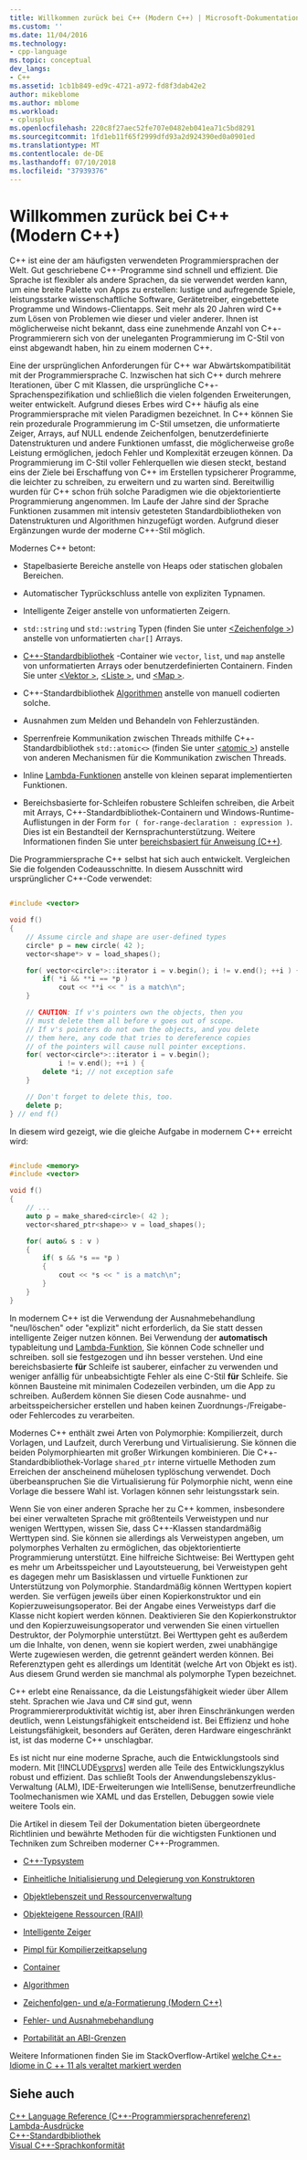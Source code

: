 ```yaml
---
title: Willkommen zurück bei C++ (Modern C++) | Microsoft-Dokumentation
ms.custom: ''
ms.date: 11/04/2016
ms.technology:
- cpp-language
ms.topic: conceptual
dev_langs:
- C++
ms.assetid: 1cb1b849-ed9c-4721-a972-fd8f3dab42e2
author: mikeblome
ms.author: mblome
ms.workload:
- cplusplus
ms.openlocfilehash: 220c8f27aec52fe707e0482eb041ea71c5bd8291
ms.sourcegitcommit: 1fd1eb11f65f2999dfd93a2d924390ed0a0901ed
ms.translationtype: MT
ms.contentlocale: de-DE
ms.lasthandoff: 07/10/2018
ms.locfileid: "37939376"
---
```

# <a name="welcome-back-to-c-modern-c"></a>Willkommen zurück bei C++ (Modern C++)
C++ ist eine der am häufigsten verwendeten Programmiersprachen der Welt. Gut geschriebene C++-Programme sind schnell und effizient. Die Sprache ist flexibler als andere Sprachen, da sie verwendet werden kann, um eine breite Palette von Apps zu erstellen: lustige und aufregende Spiele, leistungsstarke wissenschaftliche Software, Gerätetreiber, eingebettete Programme und Windows-Clientapps. Seit mehr als 20 Jahren wird C++ zum Lösen von Problemen wie dieser und vieler anderer. Ihnen ist möglicherweise nicht bekannt, dass eine zunehmende Anzahl von C++-Programmierern sich von der uneleganten Programmierung im C-Stil von einst abgewandt haben, hin zu einem modernen C++.  
  
 Eine der ursprünglichen Anforderungen für C++ war Abwärtskompatibilität mit der Programmiersprache C. Inzwischen hat sich C++ durch mehrere Iterationen, über C mit Klassen, die ursprüngliche C++-Sprachenspezifikation und schließlich die vielen folgenden Erweiterungen, weiter entwickelt. Aufgrund dieses Erbes wird C++ häufig als eine Programmiersprache mit vielen Paradigmen bezeichnet. In C++ können Sie rein prozedurale Programmierung im C-Stil umsetzen, die unformatierte Zeiger, Arrays, auf NULL endende Zeichenfolgen, benutzerdefinierte Datenstrukturen und andere Funktionen umfasst, die möglicherweise große Leistung ermöglichen, jedoch Fehler und Komplexität erzeugen können.  Da Programmierung im C-Stil voller Fehlerquellen wie diesen steckt, bestand eins der Ziele bei Erschaffung von C++ im Erstellen typsicherer Programme, die leichter zu schreiben, zu erweitern und zu warten sind. Bereitwillig wurden für C++ schon früh solche Paradigmen wie die objektorientierte Programmierung angenommen. Im Laufe der Jahre sind der Sprache Funktionen zusammen mit intensiv getesteten Standardbibliotheken von Datenstrukturen und Algorithmen hinzugefügt worden. Aufgrund dieser Ergänzungen wurde der moderne C++-Stil möglich.  
  
 Modernes C++ betont:  
  
-   Stapelbasierte Bereiche anstelle von Heaps oder statischen globalen Bereichen.  
  
-   Automatischer Typrückschluss antelle von expliziten Typnamen.  
  
-   Intelligente Zeiger anstelle von unformatierten Zeigern.  
  
-   `std::string` und `std::wstring` Typen (finden Sie unter [ \<Zeichenfolge >](../standard-library/string.md)) anstelle von unformatierten `char[]` Arrays.  
  
-   [C++-Standardbibliothek](../standard-library/cpp-standard-library-header-files.md) -Container wie `vector`, `list`, und `map` anstelle von unformatierten Arrays oder benutzerdefinierten Containern. Finden Sie unter [ \<Vektor >](../standard-library/vector.md), [ \<Liste >](../standard-library/list.md), und [ \<Map >](../standard-library/map.md).  
  
-   C++-Standardbibliothek [Algorithmen](../standard-library/algorithm.md) anstelle von manuell codierten solche.  
  
-   Ausnahmen zum Melden und Behandeln von Fehlerzuständen.  
  
-   Sperrenfreie Kommunikation zwischen Threads mithilfe C++-Standardbibliothek `std::atomic<>` (finden Sie unter [ \<atomic >](../standard-library/atomic.md)) anstelle von anderen Mechanismen für die Kommunikation zwischen Threads.  
  
-   Inline [Lambda-Funktionen](../cpp/lambda-expressions-in-cpp.md) anstelle von kleinen separat implementierten Funktionen.  
  
-   Bereichsbasierte for-Schleifen robustere Schleifen schreiben, die Arbeit mit Arrays, C++-Standardbibliothek-Containern und Windows-Runtime-Auflistungen in der Form `for ( for-range-declaration : expression )`. Dies ist ein Bestandteil der Kernsprachunterstützung. Weitere Informationen finden Sie unter [bereichsbasiert für Anweisung (C++)](../cpp/range-based-for-statement-cpp.md).  
  
 Die Programmiersprache C++ selbst hat sich auch entwickelt. Vergleichen Sie die folgenden Codeausschnitte. In diesem Ausschnitt wird ursprünglicher C++-Code verwendet:  
  
```cpp  

#include <vector>

void f()
{
    // Assume circle and shape are user-defined types  
    circle* p = new circle( 42 );   
    vector<shape*> v = load_shapes();  

    for( vector<circle*>::iterator i = v.begin(); i != v.end(); ++i ) {  
        if( *i && **i == *p )  
            cout << **i << " is a match\n";  
    }  

    // CAUTION: If v's pointers own the objects, then you
    // must delete them all before v goes out of scope.
    // If v's pointers do not own the objects, and you delete
    // them here, any code that tries to dereference copies
    // of the pointers will cause null pointer exceptions.
    for( vector<circle*>::iterator i = v.begin();  
            i != v.end(); ++i ) {  
        delete *i; // not exception safe  
    }  

    // Don't forget to delete this, too.  
    delete p;  
} // end f()
```

 In diesem wird gezeigt, wie die gleiche Aufgabe in modernem C++ erreicht wird:  
  
```cpp

#include <memory>  
#include <vector>  

void f()
{
    // ...  
    auto p = make_shared<circle>( 42 );  
    vector<shared_ptr<shape>> v = load_shapes();  

    for( auto& s : v ) 
    {  
        if( s && *s == *p )
        {
            cout << *s << " is a match\n";
        }
    }
}

```

 In modernem C++ ist die Verwendung der Ausnahmebehandlung "neu/löschen" oder "explizit" nicht erforderlich, da Sie statt dessen intelligente Zeiger nutzen können. Bei Verwendung der **automatisch** typableitung und [Lambda-Funktion](../cpp/lambda-expressions-in-cpp.md), Sie können Code schneller und schreiben. soll sie festgezogen und ihn besser verstehen. Und eine bereichsbasierte **für** Schleife ist sauberer, einfacher zu verwenden und weniger anfällig für unbeabsichtigte Fehler als eine C-Stil **für** Schleife. Sie können Bausteine mit minimalen Codezeilen verbinden, um die App zu schreiben. Außerdem können Sie diesen Code ausnahme- und arbeitsspeichersicher erstellen und haben keinen Zuordnungs-/Freigabe- oder Fehlercodes zu verarbeiten.  
  
 Modernes C++ enthält zwei Arten von Polymorphie: Kompilierzeit, durch Vorlagen, und Laufzeit, durch Vererbung und Virtualisierung. Sie können die beiden Polymorphiearten mit großer Wirkungen kombinieren. Die C++-Standardbibliothek-Vorlage `shared_ptr` interne virtuelle Methoden zum Erreichen der anscheinend mühelosen typlöschung verwendet. Doch überbeanspruchen Sie die Virtualisierung für Polymorphie nicht, wenn eine Vorlage die bessere Wahl ist. Vorlagen können sehr leistungsstark sein.  
  
 Wenn Sie von einer anderen Sprache her zu C++ kommen, insbesondere bei einer verwalteten Sprache mit größtenteils Verweistypen und nur wenigen Werttypen, wissen Sie, dass C++-Klassen standardmäßig Werttypen sind. Sie können sie allerdings als Verweistypen angeben, um polymorphes Verhalten zu ermöglichen, das objektorientierte Programmierung unterstützt. Eine hilfreiche Sichtweise: Bei Werttypen geht es mehr um Arbeitsspeicher und Layoutsteuerung, bei Verweistypen geht es dagegen mehr um Basisklassen und virtuelle Funktionen zur Unterstützung von Polymorphie. Standardmäßig können Werttypen kopiert werden. Sie verfügen jeweils über einen Kopierkonstruktor und ein Kopierzuweisungsoperator. Bei der Angabe eines Verweistyps darf die Klasse nicht kopiert werden können. Deaktivieren Sie den Kopierkonstruktor und den Kopierzuweisungsoperator und verwenden Sie einen virtuellen Destruktor, der Polymorphie unterstützt. Bei Werttypen geht es außerdem um die Inhalte, von denen, wenn sie kopiert werden, zwei unabhängige Werte zugewiesen werden, die getrennt geändert werden können. Bei Referenztypen geht es allerdings um Identität (welche Art von Objekt es ist). Aus diesem Grund werden sie manchmal als polymorphe Typen bezeichnet.  
  
 C++ erlebt eine Renaissance, da die Leistungsfähigkeit wieder über Allem steht. Sprachen wie Java und C# sind gut, wenn Programmiererproduktivität wichtig ist, aber ihren Einschränkungen werden deutlich, wenn Leistungsfähigkeit entscheidend ist. Bei Effizienz und hohe Leistungsfähigkeit, besonders auf Geräten, deren Hardware eingeschränkt ist, ist das moderne C++ unschlagbar.  
  
 Es ist nicht nur eine moderne Sprache, auch die Entwicklungstools sind modern. Mit [!INCLUDE[vsprvs](../assembler/masm/includes/vsprvs_md.md)] werden alle Teile des Entwicklungszyklus robust und effizient. Das schließt Tools der Anwendungslebenszyklus-Verwaltung (ALM), IDE-Erweiterungen wie IntelliSense, benutzerfreundliche Toolmechanismen wie XAML und das Erstellen, Debuggen sowie viele weitere Tools ein.  
  
 Die Artikel in diesem Teil der Dokumentation bieten übergeordnete Richtlinien und bewährte Methoden für die wichtigsten Funktionen und Techniken zum Schreiben moderner C++-Programmen.  
  
-   [C++-Typsystem](../cpp/cpp-type-system-modern-cpp.md)  
  
-   [Einheitliche Initialisierung und Delegierung von Konstruktoren](../cpp/uniform-initialization-and-delegating-constructors.md)  
  
-   [Objektlebenszeit und Ressourcenverwaltung](../cpp/object-lifetime-and-resource-management-modern-cpp.md)  
  
-   [Objekteigene Ressourcen (RAII)](../cpp/objects-own-resources-raii.md)  
  
-   [Intelligente Zeiger](../cpp/smart-pointers-modern-cpp.md)  
  
-   [Pimpl für Kompilierzeitkapselung](../cpp/pimpl-for-compile-time-encapsulation-modern-cpp.md)  
  
-   [Container](../cpp/containers-modern-cpp.md)  
  
-   [Algorithmen](../cpp/algorithms-modern-cpp.md)  
  
-   [Zeichenfolgen- und e/a-Formatierung (Modern C++)](../cpp/string-and-i-o-formatting-modern-cpp.md)  
  
-   [Fehler- und Ausnahmebehandlung](../cpp/errors-and-exception-handling-modern-cpp.md)  
  
-   [Portabilität an ABI-Grenzen](../cpp/portability-at-abi-boundaries-modern-cpp.md)  
  
 Weitere Informationen finden Sie im StackOverflow-Artikel [welche C++-Idiome in C ++ 11 als veraltet markiert werden](http://go.microsoft.com/fwlink/p/?linkid=402836)  
  
## <a name="see-also"></a>Siehe auch  
 [C++ Language Reference (C++-Programmiersprachenreferenz)](../cpp/cpp-language-reference.md)   
 [Lambda-Ausdrücke](../cpp/lambda-expressions-in-cpp.md)   
 [C++-Standardbibliothek](../standard-library/cpp-standard-library-reference.md)  
 [Visual C++-Sprachkonformität](../visual-cpp-language-conformance.md)  
